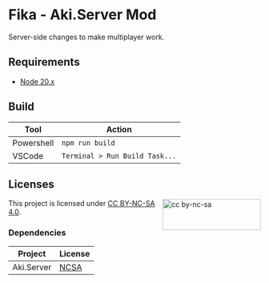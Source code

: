 # Fika - Aki.Server Mod

Server-side changes to make multiplayer work.

## Requirements

- [Node 20.x](https://nodejs.org/en/download)

## Build

**Tool**   | **Action**
---------- | ------------------------------
Powershell | `npm run build`
VSCode     | `Terminal > Run Build Task...`

## Licenses

<img src="https://mirrors.creativecommons.org/presskit/buttons/88x31/png/by-nc-sa.png" alt="cc by-nc-sa" width="196" height="62" style="float:right">

This project is licensed under [CC BY-NC-SA 4.0](https://creativecommons.org/licenses/by-nc-sa/4.0/legalcode.en).

### Dependencies

**Project** | **License**
----------- | -----------------------------------------------------------------------------
Aki.Server  | [NCSA](https://dev.sp-tarkov.com/SPT-AKI/Server/src/branch/master/LICENSE.md)

